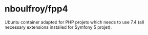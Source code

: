 # nboulfroy/fpp4 #

Ubuntu container adapted for PHP projets which needs to use 7.4 (all necessary extensions installed for Symfony 5 projet).